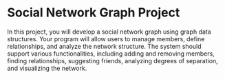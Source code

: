 # Social Network Graph Project
In this project, you will develop a social network graph using graph data structures. 
Your program will allow users to manage members, define relationships, and analyze the network structure.
The system should support various functionalities, including adding and removing members, finding relationships, suggesting friends, analyzing degrees of separation, and visualizing the network.
